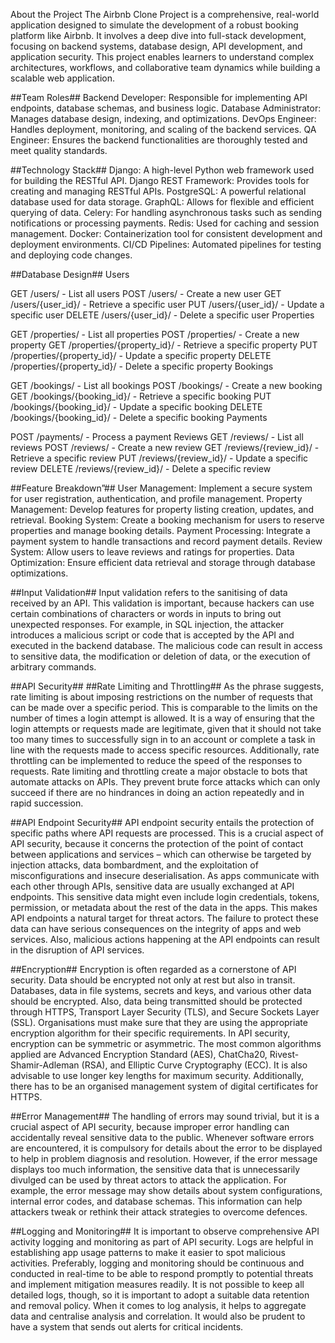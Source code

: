 About the Project
The Airbnb Clone Project is a comprehensive, real-world application designed to simulate the development of a robust booking platform like Airbnb. It involves a deep dive into full-stack development, focusing on backend systems, database design, API development, and application security. This project enables learners to understand complex architectures, workflows, and collaborative team dynamics while building a scalable web application.

##Team Roles##
Backend Developer: Responsible for implementing API endpoints, database schemas, and business logic.
Database Administrator: Manages database design, indexing, and optimizations.
DevOps Engineer: Handles deployment, monitoring, and scaling of the backend services.
QA Engineer: Ensures the backend functionalities are thoroughly tested and meet quality standards.

##Technology Stack##
Django: A high-level Python web framework used for building the RESTful API.
Django REST Framework: Provides tools for creating and managing RESTful APIs.
PostgreSQL: A powerful relational database used for data storage.
GraphQL: Allows for flexible and efficient querying of data.
Celery: For handling asynchronous tasks such as sending notifications or processing payments.
Redis: Used for caching and session management.
Docker: Containerization tool for consistent development and deployment environments.
CI/CD Pipelines: Automated pipelines for testing and deploying code changes.

##Database Design##
Users

GET /users/ - List all users
POST /users/ - Create a new user
GET /users/{user_id}/ - Retrieve a specific user
PUT /users/{user_id}/ - Update a specific user
DELETE /users/{user_id}/ - Delete a specific user
Properties

GET /properties/ - List all properties
POST /properties/ - Create a new property
GET /properties/{property_id}/ - Retrieve a specific property
PUT /properties/{property_id}/ - Update a specific property
DELETE /properties/{property_id}/ - Delete a specific property
Bookings

GET /bookings/ - List all bookings
POST /bookings/ - Create a new booking
GET /bookings/{booking_id}/ - Retrieve a specific booking
PUT /bookings/{booking_id}/ - Update a specific booking
DELETE /bookings/{booking_id}/ - Delete a specific booking
Payments

POST /payments/ - Process a payment
Reviews
GET /reviews/ - List all reviews
POST /reviews/ - Create a new review
GET /reviews/{review_id}/ - Retrieve a specific review
PUT /reviews/{review_id}/ - Update a specific review
DELETE /reviews/{review_id}/ - Delete a specific review

##Feature Breakdown”##
User Management: Implement a secure system for user registration, authentication, and profile management.
Property Management: Develop features for property listing creation, updates, and retrieval.
Booking System: Create a booking mechanism for users to reserve properties and manage booking details.
Payment Processing: Integrate a payment system to handle transactions and record payment details.
Review System: Allow users to leave reviews and ratings for properties.
Data Optimization: Ensure efficient data retrieval and storage through database optimizations.

##Input Validation##
Input validation refers to the sanitising of data received by an API. This validation is important, because hackers can use certain combinations of characters or words in inputs to bring out unexpected responses. For example, in SQL injection, the attacker introduces a malicious script or code that is accepted by the API and executed in the backend database. The malicious code can result in access to sensitive data, the modification or deletion of data, or the execution of arbitrary commands.

##API Security##
##Rate Limiting and Throttling##
As the phrase suggests, rate limiting is about imposing restrictions on the number of requests that can be made over a specific period. This is comparable to the limits on the number of times a login attempt is allowed. It is a way of ensuring that the login attempts or requests made are legitimate, given that it should not take too many times to successfully sign in to an account or complete a task in line with the requests made to access specific resources. 
Additionally, rate throttling can be implemented to reduce the speed of the responses to requests. Rate limiting and throttling create a major obstacle to bots that automate attacks on APIs. They prevent brute force attacks which can only succeed if there are no hindrances in doing an action repeatedly and in rapid succession.

##API Endpoint Security##
API endpoint security entails the protection of specific paths where API requests are processed. This is a crucial aspect of API security, because it concerns the protection of the point of contact between applications and services – which can otherwise be targeted by injection attacks, data bombardment, and the exploitation of misconfigurations and insecure deserialisation.
As apps communicate with each other through APIs, sensitive data are usually exchanged at API endpoints. This sensitive data might even include login credentials, tokens, permission, or metadata about the rest of the data in the apps. This makes API endpoints a natural target for threat actors. The failure to protect these data can have serious consequences on the integrity of apps and web services. Also, malicious actions happening at the API endpoints can result in the disruption of API services.

##Encryption##
Encryption is often regarded as a cornerstone of API security. Data should be encrypted not only at rest but also in transit. Databases, data in file systems, secrets and keys, and various other data should be encrypted. Also, data being transmitted should be protected through HTTPS, Transport Layer Security (TLS), and Secure Sockets Layer (SSL).
Organisations must make sure that they are using the appropriate encryption algorithm for their specific requirements. In API security, encryption can be symmetric or asymmetric. The most common algorithms applied are Advanced Encryption Standard (AES), ChatCha20, Rivest-Shamir-Adleman (RSA), and Elliptic Curve Cryptography (ECC). 
It is also advisable to use longer key lengths for maximum security. Additionally, there has to be an organised management system of digital certificates for HTTPS.

##Error Management##
The handling of errors may sound trivial, but it is a crucial aspect of API security, because improper error handling can accidentally reveal sensitive data to the public. Whenever software errors are encountered, it is compulsory for details about the error to be displayed to help in problem diagnosis and resolution.
However, if the error message displays too much information, the sensitive data that is unnecessarily divulged can be used by threat actors to attack the application. For example, the error message may show details about system configurations, internal error codes, and database schemas. This information can help attackers tweak or rethink their attack strategies to overcome defences.

##Logging and Monitoring##
It is important to observe comprehensive API activity logging and monitoring as part of API security. Logs are helpful in establishing app usage patterns to make it easier to spot malicious activities. 
Preferably, logging and monitoring should be continuous and conducted in real-time to be able to respond promptly to potential threats and implement mitigation measures readily.
It is not possible to keep all detailed logs, though, so it is important to adopt a suitable data retention and removal policy. When it comes to log analysis, it helps to aggregate data and centralise analysis and correlation. It would also be prudent to have a system that sends out alerts for critical incidents.